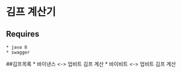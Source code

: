 ﻿# 김프 계산기
  ## Requires
    * java 8
    * swagger   
  ##김프목록
    * 바이낸스 <-> 업비트 김프 계산
    * 바이비트 <-> 업비트 김프 계산
    
